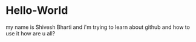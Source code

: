 # Hello-World
my name is Shivesh Bharti 
and i'm trying to learn about github and how to use it
how are u all?
